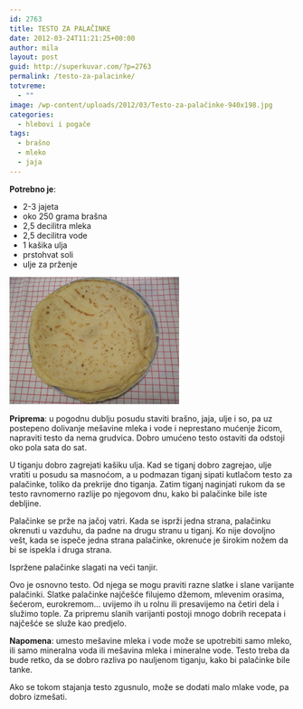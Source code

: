 ```yaml
---
id: 2763
title: TESTO ZA PALAČINKE
date: 2012-03-24T11:21:25+00:00
author: mila
layout: post
guid: http://superkuvar.com/?p=2763
permalink: /testo-za-palacinke/
totvreme:
  - ""
image: /wp-content/uploads/2012/03/Testo-za-palačinke-940x198.jpg
categories:
  - hlebovi i pogače
tags:
  - brašno
  - mleko
  - jaja
---
```

**Potrebno je**:

  * 2-3 jajeta
  * oko 250 grama brašna
  * 2,5 decilitra mleka
  * 2,5 decilitra vode
  * 1 kašika ulja
  * prstohvat soli
  * ulje za prženje

<img class="alignnone size-medium wp-image-2765" title="Testo za palačinke" src="/wp-content/uploads/2012/03/Testo-za-palačinke-1024x768.jpg" alt="" width="300" height="225" /> 

**Priprema**: u pogodnu dublju posudu staviti brašno, jaja, ulje i so, pa uz postepeno dolivanje mešavine mleka i vode i neprestano mućenje žicom, napraviti testo da nema grudvica. Dobro umućeno testo ostaviti da odstoji oko pola sata do sat.

U tiganju dobro zagrejati kašiku ulja. Kad se tiganj dobro zagrejao, ulje vratiti u posudu sa masnoćom, a u podmazan tiganj sipati kutlačom testo za palačinke, toliko da prekrije dno tiganja. Zatim tiganj naginjati rukom da se testo ravnomerno razlije po njegovom dnu, kako bi palačinke bile iste debljine.

Palačinke se prže na jačoj vatri. Kada se isprži jedna strana, palačinku okrenuti u vazduhu, da padne na drugu stranu u tiganj. Ko nije dovoljno vešt, kada se ispeče jedna strana palačinke, okrenuće je širokim nožem da bi se ispekla i druga strana.

Ispržene palačinke slagati na veći tanjir.

Ovo je osnovno testo. Od njega se mogu praviti razne slatke i slane varijante palačinki. Slatke palačinke najčešće filujemo džemom, mlevenim orasima, šećerom, eurokremom&#8230; uvijemo ih u rolnu ili presavijemo na četiri dela i služimo tople. Za pripremu slanih varijanti postoji mnogo dobrih recepata i najčešće se služe kao predjelo.

**Napomena**:   umesto mešavine mleka i vode može se upotrebiti samo mleko, ili samo mineralna voda ili mešavina mleka i mineralne vode. Testo treba da bude retko, da se dobro razliva po nauljenom tiganju, kako bi palačinke bile tanke.

Ako se tokom stajanja testo zgusnulo, može se dodati malo mlake vode, pa dobro izmešati.